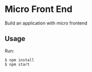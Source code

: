 # Micro Front End

Build an application with micro frontend

## Usage

Run:

```
$ npm install
$ npm start
```
